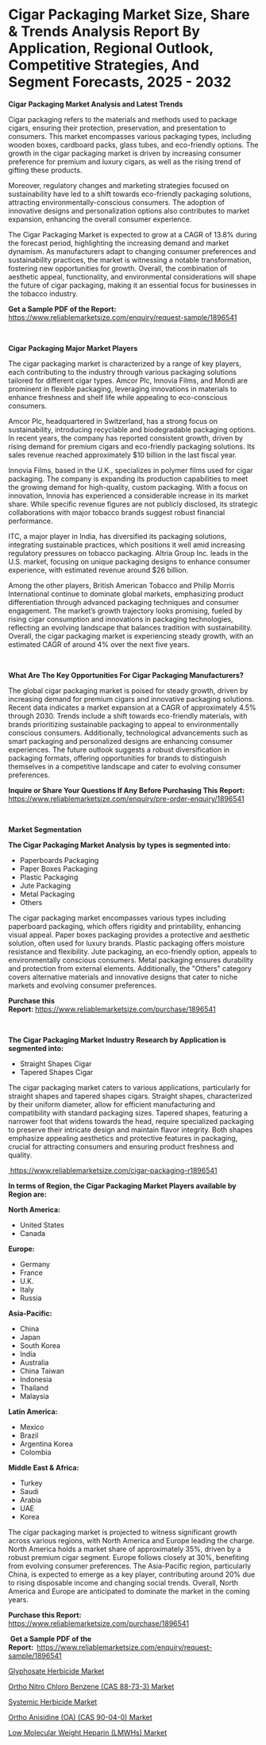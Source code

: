 <p><h1>Cigar Packaging Market Size, Share & Trends Analysis Report By Application, Regional Outlook, Competitive Strategies, And Segment Forecasts, 2025 - 2032</h1></p><p><strong>Cigar Packaging Market Analysis and Latest Trends</strong></p>
<p><p>Cigar packaging refers to the materials and methods used to package cigars, ensuring their protection, preservation, and presentation to consumers. This market encompasses various packaging types, including wooden boxes, cardboard packs, glass tubes, and eco-friendly options. The growth in the cigar packaging market is driven by increasing consumer preference for premium and luxury cigars, as well as the rising trend of gifting these products. </p><p>Moreover, regulatory changes and marketing strategies focused on sustainability have led to a shift towards eco-friendly packaging solutions, attracting environmentally-conscious consumers. The adoption of innovative designs and personalization options also contributes to market expansion, enhancing the overall consumer experience.</p><p>The Cigar Packaging Market is expected to grow at a CAGR of 13.8% during the forecast period, highlighting the increasing demand and market dynamism. As manufacturers adapt to changing consumer preferences and sustainability practices, the market is witnessing a notable transformation, fostering new opportunities for growth. Overall, the combination of aesthetic appeal, functionality, and environmental considerations will shape the future of cigar packaging, making it an essential focus for businesses in the tobacco industry.</p></p>
<p><strong>Get a Sample PDF of the Report:&nbsp;</strong> <a href="https://www.reliablemarketsize.com/enquiry/request-sample/1896541?utm_campaign=2242&utm_medium=2&utm_source=Github&utm_content=ia&utm_term=04022025&utm_id=cigar-packaging">https://www.reliablemarketsize.com/enquiry/request-sample/1896541</a></p>
<p>&nbsp;</p>
<p><strong>Cigar Packaging Major Market Players</strong></p>
<p><p>The cigar packaging market is characterized by a range of key players, each contributing to the industry through various packaging solutions tailored for different cigar types. Amcor Plc, Innovia Films, and Mondi are prominent in flexible packaging, leveraging innovations in materials to enhance freshness and shelf life while appealing to eco-conscious consumers.</p><p>Amcor Plc, headquartered in Switzerland, has a strong focus on sustainability, introducing recyclable and biodegradable packaging options. In recent years, the company has reported consistent growth, driven by rising demand for premium cigars and eco-friendly packaging solutions. Its sales revenue reached approximately $10 billion in the last fiscal year.</p><p>Innovia Films, based in the U.K., specializes in polymer films used for cigar packaging. The company is expanding its production capabilities to meet the growing demand for high-quality, custom packaging. With a focus on innovation, Innovia has experienced a considerable increase in its market share. While specific revenue figures are not publicly disclosed, its strategic collaborations with major tobacco brands suggest robust financial performance.</p><p>ITC, a major player in India, has diversified its packaging solutions, integrating sustainable practices, which positions it well amid increasing regulatory pressures on tobacco packaging. Altria Group Inc. leads in the U.S. market, focusing on unique packaging designs to enhance consumer experience, with estimated revenue around $26 billion.</p><p>Among the other players, British American Tobacco and Philip Morris International continue to dominate global markets, emphasizing product differentiation through advanced packaging techniques and consumer engagement. The market’s growth trajectory looks promising, fueled by rising cigar consumption and innovations in packaging technologies, reflecting an evolving landscape that balances tradition with sustainability. Overall, the cigar packaging market is experiencing steady growth, with an estimated CAGR of around 4% over the next five years.</p></p>
<p>&nbsp;</p>
<p><strong>What Are The Key Opportunities For Cigar Packaging Manufacturers?</strong></p>
<p><p>The global cigar packaging market is poised for steady growth, driven by increasing demand for premium cigars and innovative packaging solutions. Recent data indicates a market expansion at a CAGR of approximately 4.5% through 2030. Trends include a shift towards eco-friendly materials, with brands prioritizing sustainable packaging to appeal to environmentally conscious consumers. Additionally, technological advancements such as smart packaging and personalized designs are enhancing consumer experiences. The future outlook suggests a robust diversification in packaging formats, offering opportunities for brands to distinguish themselves in a competitive landscape and cater to evolving consumer preferences.</p></p>
<p><strong>Inquire or Share Your Questions If Any Before Purchasing This Report:</strong> <a href="https://www.reliablemarketsize.com/enquiry/pre-order-enquiry/1896541?utm_campaign=2242&utm_medium=2&utm_source=Github&utm_content=ia&utm_term=04022025&utm_id=cigar-packaging">https://www.reliablemarketsize.com/enquiry/pre-order-enquiry/1896541</a></p>
<p>&nbsp;</p>
<p><strong>Market Segmentation</strong></p>
<p><strong>The Cigar Packaging Market Analysis by types is segmented into:</strong></p>
<p><ul><li>Paperboards Packaging</li><li>Paper Boxes Packaging</li><li>Plastic Packaging</li><li>Jute Packaging</li><li>Metal Packaging</li><li>Others</li></ul></p>
<p><p>The cigar packaging market encompasses various types including paperboard packaging, which offers rigidity and printability, enhancing visual appeal. Paper boxes packaging provides a protective and aesthetic solution, often used for luxury brands. Plastic packaging offers moisture resistance and flexibility. Jute packaging, an eco-friendly option, appeals to environmentally conscious consumers. Metal packaging ensures durability and protection from external elements. Additionally, the "Others" category covers alternative materials and innovative designs that cater to niche markets and evolving consumer preferences.</p></p>
<p><strong>Purchase this Report:&nbsp;</strong><a href="https://www.reliablemarketsize.com/purchase/1896541?utm_campaign=2242&utm_medium=2&utm_source=Github&utm_content=ia&utm_term=04022025&utm_id=cigar-packaging">https://www.reliablemarketsize.com/purchase/1896541</a></p>
<p>&nbsp;</p>
<p><strong>The Cigar Packaging Market Industry Research by Application is segmented into:</strong></p>
<p><ul><li>Straight Shapes Cigar</li><li>Tapered Shapes Cigar</li></ul></p>
<p><p>The cigar packaging market caters to various applications, particularly for straight shapes and tapered shapes cigars. Straight shapes, characterized by their uniform diameter, allow for efficient manufacturing and compatibility with standard packaging sizes. Tapered shapes, featuring a narrower foot that widens towards the head, require specialized packaging to preserve their intricate design and maintain flavor integrity. Both shapes emphasize appealing aesthetics and protective features in packaging, crucial for attracting consumers and ensuring product freshness and quality.</p></p>
<p><a href="https://www.reliablemarketsize.com/cigar-packaging-r1896541?utm_campaign=2242&utm_medium=2&utm_source=Github&utm_content=ia&utm_term=04022025&utm_id=cigar-packaging">&nbsp;https://www.reliablemarketsize.com/cigar-packaging-r1896541</a></p>
<p><strong>In terms of Region, the Cigar Packaging Market Players available by Region are:</strong></p>
<p>
    <p> <strong> North America: </strong>
        <ul>
            <li>United States</li>
            <li>Canada</li>
        </ul>
        </p> 
    <p> <strong> Europe: </strong>
        <ul>
            <li>Germany</li>
            <li>France</li>
            <li>U.K.</li>
            <li>Italy</li>
            <li>Russia</li>
        </ul>
        </p> 
    <p> <strong> Asia-Pacific: </strong>
        <ul>
            <li>China</li>
            <li>Japan</li>
            <li>South Korea</li>
            <li>India</li>
            <li>Australia</li>
            <li>China Taiwan</li>
            <li>Indonesia</li>
            <li>Thailand</li>
            <li>Malaysia</li>
        </ul>
        </p> 
    <p> <strong> Latin America: </strong>
        <ul>
            <li>Mexico</li>
            <li>Brazil</li>
            <li>Argentina Korea</li>
            <li>Colombia</li>
        </ul>
        </p> 
    <p> <strong> Middle East & Africa: </strong>
        <ul>
            <li>Turkey</li>
            <li>Saudi</li>
            <li>Arabia</li>
            <li>UAE</li>
            <li>Korea</li>
        </ul>
    </p>
    </p>
<p><p>The cigar packaging market is projected to witness significant growth across various regions, with North America and Europe leading the charge. North America holds a market share of approximately 35%, driven by a robust premium cigar segment. Europe follows closely at 30%, benefiting from evolving consumer preferences. The Asia-Pacific region, particularly China, is expected to emerge as a key player, contributing around 20% due to rising disposable income and changing social trends. Overall, North America and Europe are anticipated to dominate the market in the coming years.</p></p>
<p><strong>Purchase this Report: </strong><a href="https://www.reliablemarketsize.com/purchase/1896541?utm_campaign=2242&utm_medium=2&utm_source=Github&utm_content=ia&utm_term=04022025&utm_id=cigar-packaging">https://www.reliablemarketsize.com/purchase/1896541</a></p>
<p>&nbsp;<strong>Get a Sample PDF of the Report:&nbsp;&nbsp;</strong><a href="https://www.reliablemarketsize.com/enquiry/request-sample/1896541?utm_campaign=2242&utm_medium=2&utm_source=Github&utm_content=ia&utm_term=04022025&utm_id=cigar-packaging">https://www.reliablemarketsize.com/enquiry/request-sample/1896541</a></p>
<p><strong></strong></p>
<p><p><a href="https://www.linkedin.com/pulse/foreign-market-opportunities-dynamics-analysis-glyphosate-bpuhf?utm_campaign=2242&utm_medium=2&utm_source=Github&utm_content=ia&utm_term=04022025&utm_id=cigar-packaging">Glyphosate Herbicide Market</a></p><p><a href="https://www.linkedin.com/pulse/comprehensive-study-ortho-nitro-chloro-benzene-cas-88-73-3market-8nrgc?utm_campaign=2242&utm_medium=2&utm_source=Github&utm_content=ia&utm_term=04022025&utm_id=cigar-packaging">Ortho Nitro Chloro Benzene (CAS 88-73-3) Market</a></p><p><a href="https://www.linkedin.com/pulse/deep-dive-systemic-herbicide-market-future-growth-43-rate-go6zf?utm_campaign=2242&utm_medium=2&utm_source=Github&utm_content=ia&utm_term=04022025&utm_id=cigar-packaging">Systemic Herbicide Market</a></p><p><a href="https://www.linkedin.com/pulse/opportunities-challenges-ortho-anisidine-oa-cas-90-04-0-0eemc?utm_campaign=2242&utm_medium=2&utm_source=Github&utm_content=ia&utm_term=04022025&utm_id=cigar-packaging">Ortho Anisidine (OA) (CAS 90-04-0) Market</a></p><p><a href="https://github.com/suleimannichelle7/Market-Research-Report-List-1/blob/main/low-molecular-weight-heparin-lmwhs-market.md?utm_campaign=2242&utm_medium=2&utm_source=Github&utm_content=ia&utm_term=04022025&utm_id=cigar-packaging">Low Molecular Weight Heparin (LMWHs) Market</a></p></p>